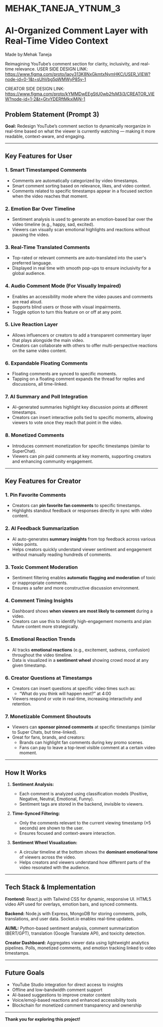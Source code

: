 # MEHAK_TANEJA_YTNUM_3
# AI-Organized Comment Layer with Real-Time Video Context
Made by:Mehak Taneja


Reimagining YouTube’s comment section for clarity, inclusivity, and real-time relevance.
USER SIDE DESIGN LINK: https://www.figma.com/proto/laoy313K8NxGkmtxNymHKC/USER_VIEW?node-id=0-1&t=sUhVbg5pWMWyP85y-1

CREATOR SIDE DESIGN LINK:  https://www.figma.com/proto/kYMMDwEEgStU0wb2fsM3i3/CREATOR_VIEW?node-id=1-2&t=GtvYDERftMkxiMjN-1

## Problem Statement (Prompt 3)

**Goal:** Redesign YouTube’s comment section to dynamically reorganize in real-time based on what the viewer is currently watching — making it more readable, context-aware, and engaging.

---

## Key Features for User

### 1. Smart Timestamped Comments

- Comments are automatically categorized by video timestamps.
- Smart comment sorting based on relevance, likes, and video context.
- Comments related to specific timestamps appear in a focused section when the video reaches that moment.

### 2. Emotion Bar Over Timeline

- Sentiment analysis is used to generate an emotion-based bar over the video timeline (e.g., happy, sad, excited).
- Viewers can visually scan emotional highlights and reactions without pausing the video.

### 3. Real-Time Translated Comments

- Top-rated or relevant comments are auto-translated into the user's preferred language.
- Displayed in real time with smooth pop-ups to ensure inclusivity for a global audience.

### 4. Audio Comment Mode (For Visually Impaired)

- Enables an accessibility mode where the video pauses and comments are read aloud.
- Supports blind users or those with visual impairments.
- Toggle option to turn this feature on or off at any point.

### 5. Live Reaction Layer

- Allows influencers or creators to add a transparent commentary layer that plays alongside the main video.
- Creators can collaborate with others to offer multi-perspective reactions on the same video content.

### 6. Expandable Floating Comments

- Floating comments are synced to specific moments.
- Tapping on a floating comment expands the thread for replies and discussions, all time-linked.

### 7. AI Summary and Poll Integration

- AI-generated summaries highlight key discussion points at different timestamps.
- Creators can insert interactive polls tied to specific moments, allowing viewers to vote once they reach that point in the video.

### 8. Monetized Comments

- Introduces comment monetization for specific timestamps (similar to SuperChat).
- Viewers can pin paid comments at key moments, supporting creators and enhancing community engagement.

---



## Key Features for Creator

### 1. Pin Favorite Comments

- Creators can **pin favorite fan comments** to specific timestamps.
- Highlights standout feedback or responses directly in sync with video content.

### 2. AI Feedback Summarization

- AI auto-generates **summary insights** from top feedback across various video points.
- Helps creators quickly understand viewer sentiment and engagement without manually reading hundreds of comments.

### 3. Toxic Comment Moderation

- Sentiment filtering enables **automatic flagging and moderation** of toxic or inappropriate comments.
- Ensures a safer and more constructive discussion environment.

### 4. Comment Timing Insights

- Dashboard shows **when viewers are most likely to comment** during a video.
- Creators can use this to identify high-engagement moments and plan future content more strategically.

### 5. Emotional Reaction Trends

- AI tracks **emotional reactions** (e.g., excitement, sadness, confusion) throughout the video timeline.
- Data is visualized in a **sentiment wheel** showing crowd mood at any given timestamp.

### 6. Creator Questions at Timestamps

- Creators can insert questions at specific video times such as:
  - “What do you think will happen next?” at 4:00
- Viewers respond or vote in real-time, increasing interactivity and retention.

### 7. Monetizable Comment Shoutouts

- Viewers can **sponsor pinned comments** at specific timestamps (similar to Super Chats, but time-linked).
- Great for fans, brands, and creators:
  - Brands can highlight fan comments during key promo scenes.
  - Fans can pay to leave a top-level visible comment at a certain video moment.

---

## How It Works

1. **Sentiment Analysis:**
   - Each comment is analyzed using classification models (Positive, Negative, Neutral, Emotional, Funny).
   - Sentiment tags are stored in the backend, invisible to viewers.

2. **Time-Synced Filtering:**
   - Only the comments relevant to the current viewing timestamp (±5 seconds) are shown to the user.
   - Ensures focused and context-aware interaction.

3. **Sentiment Wheel Visualization:**
   - A circular timeline at the bottom shows the **dominant emotional tone** of viewers across the video.
   - Helps creators and viewers understand how different parts of the video resonated with the audience.

---
## Tech Stack & Implementation

**Frontend:** React.js with Tailwind CSS for dynamic, responsive UI. HTML5 video API used for overlays, emotion bars, and synced comments.

**Backend:** Node.js with Express, MongoDB for storing comments, polls, translations, and user data. Socket.io enables real-time updates.

**AI/ML:** Python-based sentiment analysis, comment summarization (BERT/GPT), translation (Google Translate API), and toxicity detection.

**Creator Dashboard:** Aggregates viewer data using lightweight analytics pipelines. Polls, monetized comments, and emotion tracking linked to video timestamps.

---

## Future Goals

- YouTube Studio integration for direct access to insights  
- Offline and low-bandwidth comment support  
- AI-based suggestions to improve creator content  
- Voice/emoji-based reactions and enhanced accessibility tools  
- Blockchain for monetized comment transparency and ownership  

---

**Thank you for exploring this project!**

